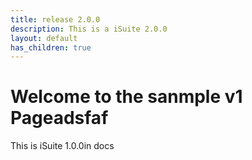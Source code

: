 ```yaml
---
title: release 2.0.0
description: This is a iSuite 2.0.0
layout: default
has_children: true
---
```


# Welcome to the sanmple v1 Pageadsfaf

This is iSuite 1.0.0in docs
